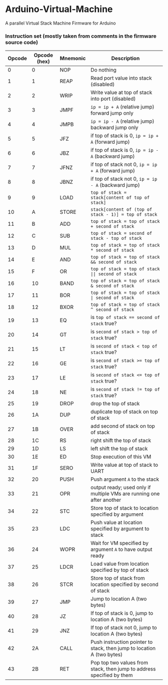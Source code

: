 Arduino-Virtual-Machine
=======================

A parallel Virtual Stack Machine Firmware for Arduino

### Instruction set (mostly taken from comments in the firmware source code)
| Opcode | Opcode (hex) | Mnemonic | Description                                                            |
|--------|--------------|----------|------------------------------------------------------------------------|
| 0      | 0            | NOP      | Do nothing                                                             |
| 1      | 1            | REAP     | Read port value into stack (disabled)                                  |
| 2      | 2            | WRIP     | Write value at top of stack into port (disabled)                       |
| 3      | 3            | JMPF     | `ip = ip + A` (relative jump) forward jump only                        |
| 4      | 4            | JMPB     | `ip = ip - A` (relative jump) backward jump only                       |
| 5      | 5            | JFZ      | if top of stack is 0, `ip = ip + A` (forward jump)                     |
| 6      | 6            | JBZ      | if top of stack is 0, `ip = ip - A` (backward jump)                    |
| 7      | 7            | JFNZ     | if top of stack not 0, `ip = ip + A` (forward jump)                    |
| 8      | 8            | JBNZ     | if top of stack not 0, `ip = ip - A` (backward jump)                   |
| 9      | 9            | LOAD     | `top of stack = stack[content of top of stack]`                        |
| 10     | A            | STORE    | `stack[content of (top of stack - 1)] = top of stack`                  |
| 11     | B            | ADD      | `top of stack = top of stack + second of stack`                        |
| 12     | C            | SUB      | `top of stack = second of stack - top of stack`                        |
| 13     | D            | MUL      | `top of stack = top of stack * second of stack`                        |
| 14     | E            | AND      | `top of stack = top of stack && second of stack`                       |
| 15     | F            | OR       | `top of stack = top of stack \|\| second of stack`                     |
| 16     | 10           | BAND     | `top of stack = top of stack & second of stack`                        |
| 17     | 11           | BOR      | `top of stack = top of stack \| second of stack`                       |
| 18     | 12           | BXOR     | `top of stack = top of stack ^ second of stack`                        |
| 19     | 13           | EQ       | is `top of stack == second of stack` true?                             |
| 20     | 14           | GT       | is `second of stack > top of stack` true?                              |
| 21     | 15           | LT       | is `second of stack < top of stack` true?                              |
| 22     | 16           | GE       | is `second of stack >= top of stack` true?                             |
| 23     | 17           | LE       | is `second of stack <= top of stack` true?                             |
| 24     | 18           | NE       | is `second of stack != top of stack` true?                             |
| 25     | 19           | DROP     | drop the top of stack                                                  |
| 26     | 1A           | DUP      | duplicate top of stack on top of stack                                 |
| 27     | 1B           | OVER     | add second of stack on top of stack                                    |
| 28     | 1C           | RS       | right shift the top of stack                                           |
| 29     | 1D           | LS       | left shift the top of stack                                            |
| 30     | 1E           | ED       | Stop execution of this VM                                              |
| 31     | 1F           | SERO     | Write value at top of stack to UART                                    |
| 32     | 20           | PUSH     | Push argument `A` to the stack                                         |
| 33     | 21           | OPR      | output ready; used only if multiple VMs are running one after another  |
| 34     | 22           | STC      | Store top of stack to location specified by argument                   |
| 35     | 23           | LDC      | Push value at location specified by argument to stack                  |
| 36     | 24           | WOPR     | Wait for VM specified by argument `A` to have output ready             |
| 37     | 25           | LDCR     | Load value from location specified by top of stack                     |
| 38     | 26           | STCR     | Store top of stack from location specified by second of stack          |
| 39     | 27           | JMP      | Jump to location A (two bytes)                                         |
| 40     | 28           | JZ       | If top of stack is 0, jump to location A (two bytes)                   |
| 41     | 29           | JNZ      | If top of stack not 0, jump to location A (two bytes)                  |
| 42     | 2A           | CALL     | Push instruction pointer to stack, then jump to location A (two bytes) |
| 43     | 2B           | RET      | Pop top two values from stack, then jump to address specified by them  |
